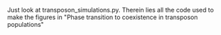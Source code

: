 Just look at transposon_simulations.py. Therein lies all the code used to make the figures in "Phase transition to coexistence in transposon populations"

